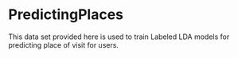 # PredictingPlaces
This data set provided here is used to train Labeled LDA models for predicting place of visit for users.
